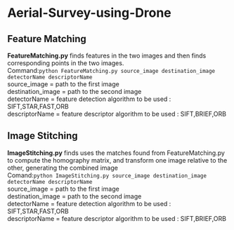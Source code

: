 # Aerial-Survey-using-Drone
## Feature Matching  
**FeatureMatching.py** finds features in the two images and then finds corresponding points in the two images.  
Command:`python FeatureMatching.py source_image destination_image detectorName descriptorName`  
source_image = path to the first image  
destination_image = path to the second image  
detectorName  = feature detection algorithm to be used : SIFT,STAR,FAST,ORB  
descriptorName = feature descriptor algorithm to be used : SIFT,BRIEF,ORB  

## Image Stitching  
**ImageStitching.py** finds uses the matches found from FeatureMatching.py to compute the homography matrix, and transform one image relative to the other, generating the combined image  
Comand:`python ImageStitching.py source_image destination_image detectorName descriptorName`  
source_image = path to the first image  
destination_image = path to the second image  
detectorName  = feature detection algorithm to be used : SIFT,STAR,FAST,ORB  
descriptorName = feature descriptor algorithm to be used : SIFT,BRIEF,ORB  



